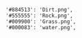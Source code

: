             '#884513': 'Dirt.png',       
            '#555555': 'Rock.png',     
            '#009900': 'Grass.png',       
            '#000083': 'water.png',
